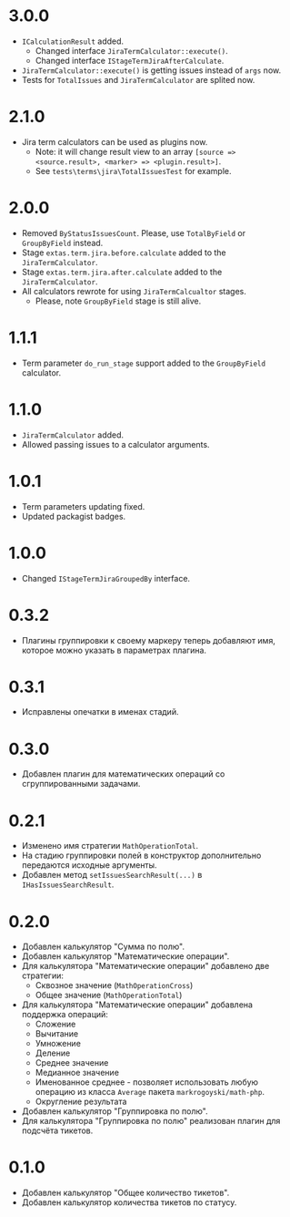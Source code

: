 # 3.0.0

- `ICalculationResult` added.
  - Changed interface `JiraTermCalculator::execute()`.
  - Changed interface `IStageTermJiraAfterCalculate`.
-  `JiraTermCalculator::execute()` is getting issues instead of `args` now.
- Tests for `TotalIssues` and `JiraTermCalculator` are splited now.

# 2.1.0

- Jira term calculators can be used as plugins now.
  - Note: it will change result view to an array `[source => <source.result>, <marker> => <plugin.result>]`.
  - See `tests\terms\jira\TotalIssuesTest` for example.

# 2.0.0

- Removed `ByStatusIssuesCount`. Please, use `TotalByField` or `GroupByField` instead.
- Stage `extas.term.jira.before.calculate` added to the `JiraTermCalculator`.
- Stage `extas.term.jira.after.calculate` added to the `JiraTermCalculator`.
- All calculators rewrote for using `JiraTermCalcualtor` stages.
  - Please, note `GroupByField` stage is still alive.

# 1.1.1

- Term parameter `do_run_stage` support added to the `GroupByField` calculator.

# 1.1.0

- `JiraTermCalculator` added.
- Allowed passing issues to a calculator arguments.

# 1.0.1

- Term parameters updating fixed.
- Updated packagist badges.

# 1.0.0

- Changed `IStageTermJiraGroupedBy` interface.

# 0.3.2

- Плагины группировки к своему маркеру теперь добавляют имя, которое можно указать в параметрах плагина.

# 0.3.1

- Исправлены опечатки в именах стадий.

# 0.3.0

- Добавлен плагин для математических операций со сгруппированными задачами.

# 0.2.1

- Изменено имя стратегии `MathOperationTotal`.
- На стадию группировки полей в конструктор дополнительно передаются исходные аргументы.
- Добавлен метод `setIssuesSearchResult(...)` в `IHasIssuesSearchResult`.

# 0.2.0

- Добавлен калькулятор "Сумма по полю".
- Добавлен калькулятор "Математические операции".
- Для калькулятора "Математические операции" добавлено две стратегии:
  - Сквозное значение (`MathOperationCross`)
  - Общее значение (`MathOperationTotal`)
- Для калькулятора "Математические операции" добавлена поддержка операций:
  - Сложение
  - Вычитание
  - Умножение
  - Деление
  - Среднее значение
  - Медианное значение
  - Именованное среднее - позволяет использовать любую операцию из класса `Average` пакета `markrogoyski/math-php`.
  - Округление результата
- Добавлен калькулятор "Группировка по полю".
- Для калькулятора "Группировка по полю" реализован плагин для подсчёта тикетов.

# 0.1.0

- Добавлен калькулятор "Общее количество тикетов".
- Добавлен калькулятор количества тикетов по статусу.